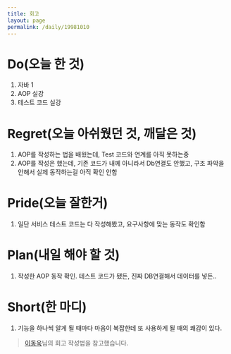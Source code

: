 ```yaml
---
title: 회고
layout: page
permalink: /daily/19981010
---
```


# Do(오늘 한 것)
1. 자바 1
2. AOP 실강
3. 테스트 코드 실강

# Regret(오늘 아쉬웠던 것, 깨달은 것)
1. AOP를 작성하는 법을 배웠는데, Test 코드와 연계를 아직 못하는중
2. AOP를 작성은 했는데, 기존 코드가 내께 아니라서 Db연결도 안했고, 구조 파악을 안해서 실제 동작하는걸 아직 확인 안함

# Pride(오늘 잘한거)
1. 일단 서비스 테스트 코드는 다 작성해봤고, 요구사항에 맞는 동작도 확인함

# Plan(내일 해야 할 것)
1. 작성한 AOP 동작 확인. 테스트 코드가 됐든, 진짜 DB연결해서 데이터를 넣든..

# Short(한 마디)
1. 기능을 하나씩 알게 될 때마다 마음이 복잡한데 또 사용하게 될 때의 쾌감이 있다.

> [이동욱](https://dongwooklee96.github.io/)님의 회고 작성법을 참고했습니다.